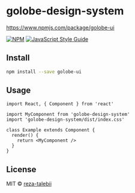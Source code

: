 # golobe-design-system
https://www.npmjs.com/package/golobe-ui



[![NPM](https://img.shields.io/npm/v/golobe-design-system.svg)](https://www.npmjs.com/package/golobe-design-system) [![JavaScript Style Guide](https://img.shields.io/badge/code_style-standard-brightgreen.svg)](https://standardjs.com)

## Install

```bash
npm install --save golobe-ui
```

## Usage

```tsx
import React, { Component } from 'react'

import MyComponent from 'golobe-design-system'
import 'golobe-design-system/dist/index.css'

class Example extends Component {
  render() {
    return <MyComponent />
  }
}
```

## License

MIT © [reza-talebii](https://github.com/reza-talebii)
